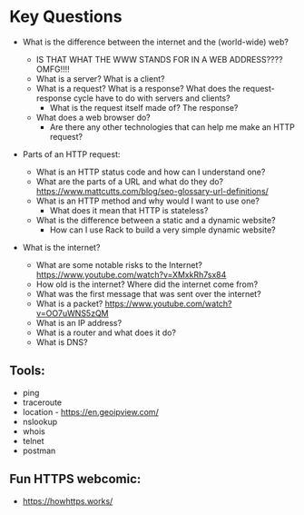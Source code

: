 # Key Questions
 
- What is the difference between the internet and the (world-wide) web?
  - IS THAT WHAT THE WWW STANDS FOR IN A WEB ADDRESS???? OMFG!!!!
  - What is a server? What is a client?
  - What is a request? What is a response? What does the request-response cycle have to do with servers and clients?
    - What is the request itself made of? The response?
  - What does a web browser do?
    - Are there any other technologies that can help me make an HTTP request?

- Parts of an HTTP request:
  - What is an HTTP status code and how can I understand one?
  - What are the parts of a URL and what do they do? https://www.mattcutts.com/blog/seo-glossary-url-definitions/
  - What is an HTTP method and why would I want to use one?
    - What does it mean that HTTP is stateless?
  - What is the difference between a static and a dynamic website?
    - How can I use Rack to build a very simple dynamic website?

- What is the internet? 
  - What are some notable risks to the Internet? https://www.youtube.com/watch?v=XMxkRh7sx84
  - How old is the internet? Where did the internet come from?
  - What was the first message that was sent over the internet?
  - What is a packet? https://www.youtube.com/watch?v=OO7uWNS5zQM
  - What is an IP address?
  - What is a router and what does it do?
  - What is DNS?

## Tools:
* ping
* traceroute
* location - https://en.geoipview.com/
* nslookup
* whois
* telnet
* postman

## Fun HTTPS webcomic:
* https://howhttps.works/
